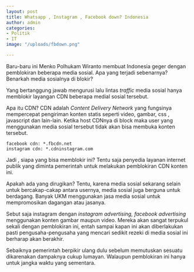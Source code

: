 ```yaml
---
layout: post
title: Whatsapp , Instagram , Facebook down? Indonesia
author: admin
categories:
- Politik
- IT
image: "/uploads/fbdown.png"

---
```

Baru-baru ini Menko Polhukam Wiranto membuat Indonesia geger dengan pemblokiran beberapa media sosial. Apa  yang terjadi sebenarnya? Benarkah media sosialnya di blokir?

Yang bertanggung jawab mengurusi    lalu lintas _traffic_ media sosial hanya memblokir layangan CDN beberapa medial sosial tersebut.

Apa itu CDN? CDN adalah _Content Delivery Network_ yang fungsinya mempercepat pengiriman konten statis seperti video, gambar, css , javascript dan lain-lain. Ketika host CDNnya di block maka user yang menggunakan media sosial tersebut tidak akan bisa membuka konten tersebut.

    facebook cdn: *.fbcdn.net
    instagram cdn: *.cdninstagram.com

Jadi , siapa yang bisa memblokir ini? Tentu saja penyedia layanan internet publik yang diminta pemerintah untuk melakukan pemblokiran CDN konten ini.

Apakah ada yang dirugikan? Tentu, karena media sosial sekarang selain untuk bercakap-cakap antara usernya, media sosial juga berguna untuk berdagang. Banyak UKM menggunakan jasa media sosial untuk mempromosikan dagangan atau jasanya.

Sebut saja instagram dengan _instagram advertising, facebook advertising_ menggunakan konten gambar maupun video. Mereka akan sangat terpukul sekali dengan pemblokiran ini, entah sampai kapan ini akan diberlakukan pasti pengusaha-pengusaha yang mencari sedikit rezeki di media sosial ini berharap akan berakhir.

Sebaiknya pemerintah berpikir ulang dulu sebelum memutuskan sesuatu dikarenakan dampaknya cukup lumayan. Walaupun pemblokiran ini hanya untuk jangka waktu yang sementara.